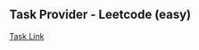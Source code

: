 ## Task Provider - Leetcode (easy)

[Task Link](https://leetcode.com/problems/assign-cookies/?envType=daily-question&envId=2024-01-01)
    